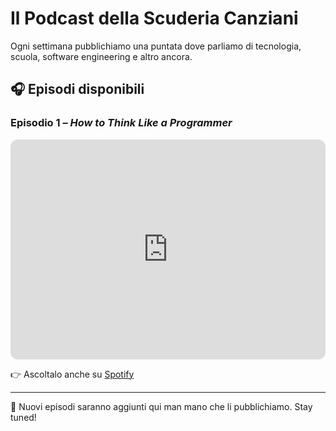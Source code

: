 # Il Podcast della Scuderia Canziani

Ogni settimana pubblichiamo una puntata dove parliamo di tecnologia, scuola, software engineering e altro ancora.

## 🎧 Episodi disponibili

### Episodio 1 – *How to Think Like a Programmer*
<iframe style="border-radius:12px" src="https://open.spotify.com/embed/episode/5XgowIxGlcD0X78PNv5w4f?utm_source=generator" width="100%" height="352" frameBorder="0" allowfullscreen="" allow="autoplay; clipboard-write; encrypted-media; fullscreen; picture-in-picture" loading="lazy"></iframe>

👉 Ascoltalo anche su [Spotify](https://open.spotify.com/episode/3m1cZ7DLtbNVvCqZPtv2nO)

---

📝 Nuovi episodi saranno aggiunti qui man mano che li pubblichiamo. Stay tuned!
